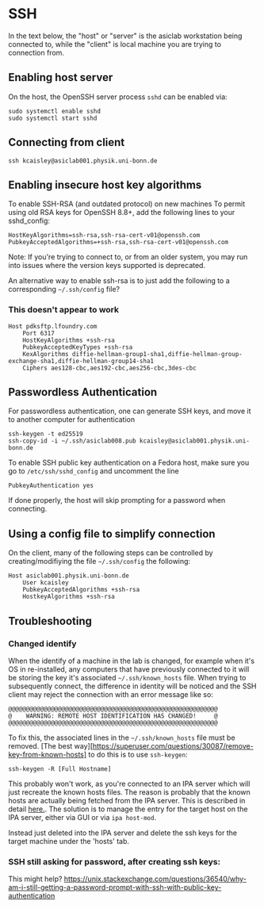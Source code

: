 # SSH

In the text below, the "host" or "server" is the asiclab workstation being connected to, while the "client" is local machine you are trying to connection from.

## Enabling host server

On the host, the OpenSSH server process `sshd` can be enabled via:

```
sudo systemctl enable sshd
sudo systemctl start sshd
```

## Connecting from client

```
ssh kcaisley@asiclab001.physik.uni-bonn.de
```

## Enabling insecure host key algorithms

To enable SSH-RSA (and outdated protocol) on new machines
To permit using old RSA keys for OpenSSH 8.8+, add the following lines to your sshd_config:

```
HostKeyAlgorithms=ssh-rsa,ssh-rsa-cert-v01@openssh.com
PubkeyAcceptedAlgorithms=+ssh-rsa,ssh-rsa-cert-v01@openssh.com
```

Note: If you're trying to connect to, or from an older system, you may run into issues where the version keys supported is deprecated.

An alternative way to enable ssh-rsa is to just add the following to a corresponding `~/.ssh/config` file?

### This doesn't appear to work
```
Host pdksftp.lfoundry.com
    Port 6317
    HostKeyAlgorithms +ssh-rsa
    PubkeyAcceptedKeyTypes +ssh-rsa
    KexAlgorithms diffie-hellman-group1-sha1,diffie-hellman-group-exchange-sha1,diffie-hellman-group14-sha1
    Ciphers aes128-cbc,aes192-cbc,aes256-cbc,3des-cbc
```


## Passwordless Authentication
For passwordless authentication, one can generate SSH keys, and move it to another computer for authentication

```
ssh-keygen -t ed25519
ssh-copy-id -i ~/.ssh/asiclab008.pub kcaisley@asiclab001.physik.uni-bonn.de
```

To enable SSH public key authentication on a Fedora host, make sure you go to `/etc/ssh/sshd_config` and uncomment the line

```
PubkeyAuthentication yes
```

If done properly, the host will skip prompting for a password when connecting.

## Using a config file to simplify connection

On the client, many of the following steps can be controlled by creating/modifiying the file `~/.ssh/config` the following:

```
Host asiclab001.physik.uni-bonn.de
    User kcaisley
    PubkeyAcceptedAlgorithms +ssh-rsa
    HostkeyAlgorithms +ssh-rsa
```

## Troubleshooting

### Changed identify

When the identify of a machine in the lab is changed, for example when it's OS in re-installed, any computers that have previously connected to it will be storing the key it's associated `~/.ssh/known_hosts` file. When trying to subsequently connect, the difference in identity will be noticed and the SSH client may reject the connection with an error message like so:

```
@@@@@@@@@@@@@@@@@@@@@@@@@@@@@@@@@@@@@@@@@@@@@@@@@@@@@@@@@@@
@    WARNING: REMOTE HOST IDENTIFICATION HAS CHANGED!     @
@@@@@@@@@@@@@@@@@@@@@@@@@@@@@@@@@@@@@@@@@@@@@@@@@@@@@@@@@@@
```

To fix this, the associated lines in the `~/.ssh/known_hosts` file must be removed. [The best way][https://superuser.com/questions/30087/remove-key-from-known-hosts] to do this is to use `ssh-keygen`:

```
ssh-keygen -R [Full Hostname]
```

This probably won't work, as you're connected to an IPA server which will just recreate the known hosts files. The reason is probably that the known hosts are actually being fetched from the IPA server. This is described in detail [here.](https://superuser.com/questions/1071204/still-getting-ssh-failure-offending-rsa-key-in-var-lib-sss-pubconf-known-host). The solution is to manage the entry for the target host on the IPA server, either via GUI or via `ipa host-mod`.

Instead just deleted into the IPA server and delete the ssh keys for the target machine under the 'hosts' tab.


### SSH still asking for password, after creating ssh keys:

This might help? https://unix.stackexchange.com/questions/36540/why-am-i-still-getting-a-password-prompt-with-ssh-with-public-key-authentication
